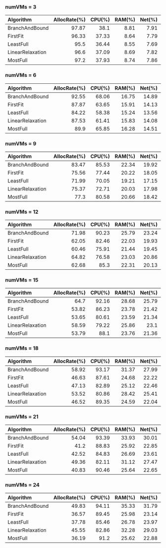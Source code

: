 ### numVMs = 3

| Algorithm        |   AllocRate(%) |   CPU(%) |   RAM(%) |   Net(%) |   Disk(%) |
|:-----------------|---------------:|---------:|---------:|---------:|----------:|
| BranchAndBound   |          97.87 |    38.1  |     8.81 |     7.91 |      7.87 |
| FirstFit         |          96.33 |    37.33 |     8.64 |     7.79 |      7.7  |
| LeastFull        |          95.5  |    36.44 |     8.55 |     7.69 |      7.63 |
| LinearRelaxation |          96.6  |    37.09 |     8.69 |     7.82 |      7.75 |
| MostFull         |          97.2  |    37.93 |     8.74 |     7.86 |      7.79 |

### numVMs = 6

| Algorithm        |   AllocRate(%) |   CPU(%) |   RAM(%) |   Net(%) |   Disk(%) |
|:-----------------|---------------:|---------:|---------:|---------:|----------:|
| BranchAndBound   |          92.55 |    68.06 |    16.75 |    14.89 |     14.74 |
| FirstFit         |          87.87 |    63.65 |    15.91 |    14.13 |     13.91 |
| LeastFull        |          84.22 |    58.38 |    15.24 |    13.56 |     13.35 |
| LinearRelaxation |          87.53 |    61.41 |    15.83 |    14.08 |     13.96 |
| MostFull         |          89.9  |    65.85 |    16.28 |    14.51 |     14.29 |

### numVMs = 9

| Algorithm        |   AllocRate(%) |   CPU(%) |   RAM(%) |   Net(%) |   Disk(%) |
|:-----------------|---------------:|---------:|---------:|---------:|----------:|
| BranchAndBound   |          83.47 |    85.53 |    22.34 |    19.92 |     19.97 |
| FirstFit         |          75.56 |    77.44 |    20.22 |    18.05 |     17.85 |
| LeastFull        |          71.99 |    70.05 |    19.21 |    17.15 |     17.04 |
| LinearRelaxation |          75.37 |    72.71 |    20.03 |    17.98 |     18.08 |
| MostFull         |          77.3  |    80.58 |    20.66 |    18.42 |     18.37 |

### numVMs = 12

| Algorithm        |   AllocRate(%) |   CPU(%) |   RAM(%) |   Net(%) |   Disk(%) |
|:-----------------|---------------:|---------:|---------:|---------:|----------:|
| BranchAndBound   |          71.98 |    90.23 |    25.79 |    23.24 |     23.09 |
| FirstFit         |          62.05 |    82.46 |    22.03 |    19.93 |     19.5  |
| LeastFull        |          60.46 |    75.91 |    21.44 |    19.45 |     18.89 |
| LinearRelaxation |          64.82 |    76.58 |    23.03 |    20.86 |     20.63 |
| MostFull         |          62.68 |    85.3  |    22.31 |    20.13 |     19.78 |

### numVMs = 15

| Algorithm        |   AllocRate(%) |   CPU(%) |   RAM(%) |   Net(%) |   Disk(%) |
|:-----------------|---------------:|---------:|---------:|---------:|----------:|
| BranchAndBound   |          64.7  |    92.16 |    28.68 |    25.79 |     25.69 |
| FirstFit         |          53.82 |    86.23 |    23.78 |    21.42 |     21.21 |
| LeastFull        |          53.65 |    80.61 |    23.59 |    21.34 |     21.09 |
| LinearRelaxation |          58.59 |    79.22 |    25.86 |    23.1  |     23.3  |
| MostFull         |          53.79 |    88.1  |    23.76 |    21.36 |     21.36 |

### numVMs = 18

| Algorithm        |   AllocRate(%) |   CPU(%) |   RAM(%) |   Net(%) |   Disk(%) |
|:-----------------|---------------:|---------:|---------:|---------:|----------:|
| BranchAndBound   |          58.92 |    93.17 |    31.37 |    27.99 |     28.14 |
| FirstFit         |          46.63 |    87.61 |    24.68 |    22.22 |     21.82 |
| LeastFull        |          47.13 |    82.89 |    25.12 |    22.46 |     22.22 |
| LinearRelaxation |          53.52 |    80.86 |    28.42 |    25.41 |     25.5  |
| MostFull         |          46.52 |    89.35 |    24.59 |    22.04 |     22    |

### numVMs = 21

| Algorithm        |   AllocRate(%) |   CPU(%) |   RAM(%) |   Net(%) |   Disk(%) |
|:-----------------|---------------:|---------:|---------:|---------:|----------:|
| BranchAndBound   |          54.04 |    93.39 |    33.93 |    30.01 |     29.83 |
| FirstFit         |          41.2  |    88.83 |    25.92 |    22.85 |     22.51 |
| LeastFull        |          42.52 |    84.83 |    26.69 |    23.61 |     23.24 |
| LinearRelaxation |          49.36 |    82.11 |    31.12 |    27.47 |     27.34 |
| MostFull         |          40.83 |    90.46 |    25.64 |    22.65 |     22.4  |

### numVMs = 24

| Algorithm        |   AllocRate(%) |   CPU(%) |   RAM(%) |   Net(%) |   Disk(%) |
|:-----------------|---------------:|---------:|---------:|---------:|----------:|
| BranchAndBound   |          49.83 |    94.11 |    35.33 |    31.79 |     30.92 |
| FirstFit         |          36.57 |    89.45 |    25.98 |    23.14 |     22.39 |
| LeastFull        |          37.78 |    85.46 |    26.78 |    23.97 |     23.07 |
| LinearRelaxation |          45.55 |    82.86 |    32.28 |    29.03 |     28.34 |
| MostFull         |          36.19 |    91.2  |    25.62 |    22.88 |     22.2  |

